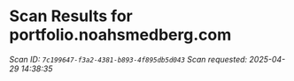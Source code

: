 # Scan Results for portfolio.noahsmedberg.com

*Scan ID: `7c199647-f3a2-4381-b893-4f895db5d043`*
*Scan requested: 2025-04-29 14:38:35*

